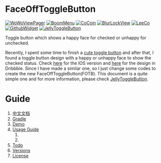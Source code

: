 # FaceOffToggleButton

[![WoWoViewPager](https://github.com/Nightonke/WoWoViewPager/blob/master/app/src/main/res/mipmap-hdpi/ic_launcher.png?raw=true)](https://github.com/Nightonke/WoWoViewPager)
[![BoomMenu](https://github.com/Nightonke/BoomMenu/blob/master/app/src/main/res/mipmap-hdpi/ic_launcher.png?raw=true)](https://github.com/Nightonke/BoomMenu)
[![CoCoin](https://github.com/Nightonke/CoCoin/blob/master/app/src/main/res/mipmap-hdpi/ic_launcher.png?raw=true)](https://github.com/Nightonke/CoCoin)
[![BlurLockView](https://github.com/Nightonke/BlurLockView/blob/master/app/src/main/res/mipmap-hdpi/ic_launcher.png?raw=true)](https://github.com/Nightonke/BlurLockView)
[![LeeCo](https://github.com/Nightonke/LeeCo/blob/master/app/src/main/res/mipmap-hdpi/ic_launcher.png?raw=true)](https://github.com/Nightonke/LeeCo)
[![GithubWidget](https://github.com/Nightonke/GithubWidget/blob/master/app/src/main/res/mipmap-hdpi/ic_launcher.png?raw=true)](https://github.com/Nightonke/GithubWidget)
[![JellyToggleButton](https://github.com/Nightonke/JellyToggleButton/blob/master/app/src/main/res/mipmap-hdpi/ic_launcher.png?raw=true)](https://github.com/Nightonke/JellyToggleButton)

Toggle button which shows a happy face for checked or unhappy for unchecked.

Recently, I spent some time to finish a [cute toggle button](https://github.com/Nightonke/JellyToggleButton) and after that, I found a toggle button design with a happy or unhappy face to show the checked status. Check [here](https://github.com/lilei644/LLSwitch) for the IOS version and [here](https://dribbble.com/shots/2706143-Dribbble-Debut-Boring-Funny-Slider-Animation) for the design in Dribbble. Since I have made a similar one, so I just change some codes to create the new FaceOffToggleButton(FOTB). This document is a quite simple one and for more information, please check [JellyToggleButton](https://github.com/Nightonke/JellyToggleButton).

# Guide
1. [中文文档]()
2. [Gradle]()
3. [Demo]()
4. [Usage Guide]()
    1. []()
    2. 
5. [Todo]()
6. [Versions]()
7. [License]()

